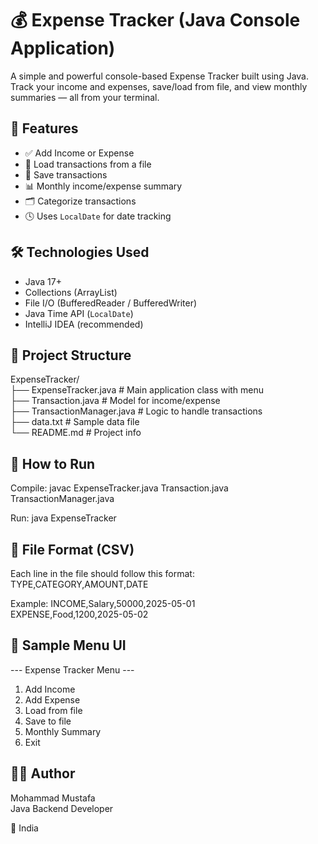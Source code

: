 # 💰 Expense Tracker (Java Console Application)

A simple and powerful console-based Expense Tracker built using Java. Track your income and expenses, save/load from file, and view monthly summaries — all from your terminal.

## 🚀 Features

- ✅ Add Income or Expense  
- 📂 Load transactions from a file  
- 💾 Save transactions 
- 📊 Monthly income/expense summary  
- 🗂️ Categorize transactions  
- 🕓 Uses `LocalDate` for date tracking  

## 🛠️ Technologies Used

- Java 17+  
- Collections (ArrayList)  
- File I/O (BufferedReader / BufferedWriter)  
- Java Time API (`LocalDate`)  
- IntelliJ IDEA (recommended)  

## 📁 Project Structure

ExpenseTracker/  
├── ExpenseTracker.java          # Main application class with menu  
├── Transaction.java             # Model for income/expense  
├── TransactionManager.java      # Logic to handle transactions  
├── data.txt                     # Sample data file  
└── README.md                    # Project info  

## 🧪 How to Run

Compile:
javac ExpenseTracker.java Transaction.java TransactionManager.java

Run:
java ExpenseTracker

## 📝 File Format (CSV)

Each line in the file should follow this format:  
TYPE,CATEGORY,AMOUNT,DATE

Example:
INCOME,Salary,50000,2025-05-01  
EXPENSE,Food,1200,2025-05-02

## 🧾 Sample Menu UI

--- Expense Tracker Menu ---
1. Add Income
2. Add Expense
3. Load from file
4. Save to file
5. Monthly Summary
6. Exit

## 👨‍💻 Author

Mohammad Mustafa  
Java Backend Developer

📍 India
